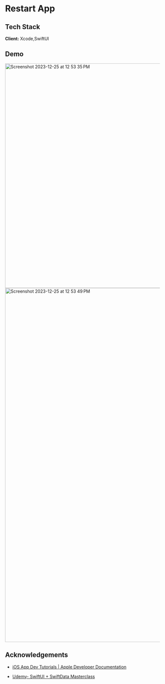 
# Restart App


## Tech Stack

**Client:** Xcode,SwiftUI




## Demo
<img width="728" alt="Screenshot 2023-12-25 at 12 53 35 PM" src="https://github.com/PrajwalUnaik/Restart_App/assets/148428641/83fdcf40-53eb-4731-835c-8393d7c42bbd">

<img width="1148" alt="Screenshot 2023-12-25 at 12 53 49 PM" src="https://github.com/PrajwalUnaik/Restart_App/assets/148428641/a57e7474-1362-4609-8164-e7fc942256e2">



## Acknowledgements
- [iOS App Dev Tutorials | Apple Developer Documentation](https://developer.apple.com/tutorials/app-dev-training/getting-started-with-scrumdinger)
 
 - [Udemy- SwiftUI + SwiftData Masterclass](https://www.udemy.com/course/swiftui-masterclass-course-ios-development-with-swift/)

 
 




